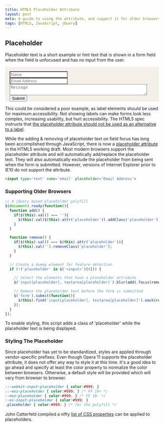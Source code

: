 ```yaml
---
title: HTML5 Placeholder Attribute
layout: post
meta: A guide to using the attribute, and support it for older browsers.
tags: [HTML5, JavaScript, jQuery]
---
```


## Placeholder

Placeholder text is a short example or hint text that is shown in a form field when the field is unfocused and has no input from the user.

<form action='#' method='get' style='padding:15px 15px 0; margin-bottom:14px; background:#F4EFE9 url(/img/tiles/wood.png);'>
  <input type='text' name='demo-name' placeholder='Name' style='width:40%; background:#fff;'><br>
  <input type='text' name='demo-email' placeholder='Email Address' style='width:40%; background:#fff;'><br>
  <textarea name='demo-comment' placeholder='Message' style='width:95%; background:#fff;'></textarea><br>
  <input type='submit' value='Submit' onclick='return false;'>
</form>


This could be considered a poor example, as label elements should be used for maximum accessibility.  Not showing labels can make forms look less complex, increasing usability, but hurt accessibility.  The HTML5 spec instructs that [the placeholder attribute should not be used as an alternative to a label](http://dev.w3.org/html5/spec/common-input-element-attributes.html#attr-input-placeholder).

While the adding & removing of placeholder text on field focus has long been accomplished through JavaScript, there is now a [placeholder attribute](http://www.w3.org/TR/html5/common-input-element-attributes.html#attr-input-placeholder) in the HTML5 working draft.  Most modern browsers support the placeholder attribute and will automatically add/replace the placeholder text.  They will also automatically exclude the placeholder from being sent when the form is submitted.  However, versions of Internet Explorer prior to IE10 do not support the attribute.

````html
<input type='text' name='email' placeholder='Email Address'>
````

### Supporting Older Browsers

```javascript
// A jQuery based placeholder polyfill
$(document).ready(function(){
  function add() {
    if($(this).val() === ''){
      $(this).val($(this).attr('placeholder')).addClass('placeholder');
    }
  }

  function remove() {
    if($(this).val() === $(this).attr('placeholder')){
      $(this).val('').removeClass('placeholder');
    }
  }

  // Create a dummy element for feature detection
  if (!('placeholder' in $('<input>')[0])) {

    // Select the elements that have a placeholder attribute
    $('input[placeholder], textarea[placeholder]').blur(add).focus(remove).each(add);

    // Remove the placeholder text before the form is submitted
    $('form').submit(function(){
      $(this).find('input[placeholder], textarea[placeholder]').each(remove);
    });
  }
});
````

To enable styling, this script adds a class of 'placeholder' while the placeholder text is being displayed.

### Styling The Placeholder

Since placeholder has yet to be standardized, styles are applied through vendor-specific prefixes.  Even though Opera 11 supports the placeholder attribute, it does not offer any way to style it at this time. It's a good idea to go ahead and specify at least the color property to normalize the color between browsers.  Otherwise, a default style will be provided which will vary from browser to browser.

````css
::-webkit-input-placeholder { color:#999; }
::-moz-placeholder { color:#999; } /* FF 19+ */
:-moz-placeholder { color:#999; } /* FF 18- */
:-ms-input-placeholder { color:#999; }
.placeholder { color:#999; } /* for the polyfill */
````

John Catterfeld compiled a nifty <a href='http://blog.ajcw.com/2011/02/styling-the-html5-placeholder/'>list of CSS properties</a> can be applied to placeholders.


<script src='/js/jquery.js'></script>

<script>
  function add() {
    if(!$(this).val()){
      $(this).val($(this).attr('placeholder')).addClass('placeholder');
    }
  }

  function remove() {
    if($(this).val() === $(this).attr('placeholder')){
      $(this).val('').removeClass('placeholder');
    }
  }

  // Create a dummy element for feature detection
  if (!('placeholder' in $('<input>')[0])) {

    // Select the elements that have a placeholder attribute
    $('input[placeholder], textarea[placeholder]').blur(add).focus(remove).each(add);

    // Remove the placeholder text before the form is submitted
    $('form').submit(function(){
      $(this).find('input[placeholder], textarea[placeholder]').each(remove);
    });
  }
</script>